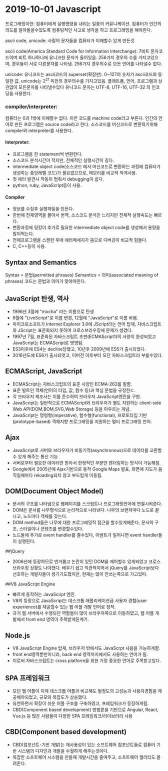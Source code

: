 ﻿

# 2019-10-01 Javascript
프로그래밍이란: 컴퓨터에게 실행명령을 내리는 일종의 커뮤니케이션. 컴퓨터가 인간의 의도를 알아들을수있도록 컴퓨팅적인 사고로 생각을 하고 프로그래밍을 해야한다.

ascii code, unicode: 사람의 문자들을 컴퓨터가 이해할수 있게 만든것

ascii code(America Standard Code for Information Interchange): 7비트 문자코드이며 비트 하나하나에 유니크한 문자가 들어있음. 256가지 경우의 수를 가지고있으며, 경우들이 서로 다른문자를 나타냄. 256가지 경우의수로 모든 언어를 나타낼수 없다.

unicode: 유니코드는 ascii코드의 superset(확장판).
0~127의 숫자가 ascii코드와 동일한 값, unicode는 2<sup>21</sup> 미만의 경우의수를 가지고있음. 플래트폼, 언어, 프로그램과 상관없이 모든문자를 나타낼수있다 유니코드 문자는 UTF-8, UTF-16, UTF-32 의 인코딩을 사용한다.


### compiler/interpreter:
 컴퓨터는 0과 1밖에 이해할수 없다. 이런 코드를 machine code라고 부른다. 인간의 언어로 만든 프로그램은 source code라고 한다. 소스코드를 머신코드로 변환하기위해  compiler와 interpreter를 사용한다. 

#### Interpreter: 
* 프로그램을 한 statement씩 변환한다.
* 소스코드 분석시간이 적지만, 전체적인 실행시간이 길다.
* intermediate object code(소스코드 에서 머신코드로 변환하는 과정에 컴퓨터가 생성하는 중앙레벨 코드)가 필요없으므로, 메모리를 비교적 적게사용.
* 첫 에러 발견시 작동이 멈춰서 debugging이 쉽다.
* python, ruby, JavaScript등이 사용.

#### Compiler
* 정보를 수집후 실행파일을 만든다.
* 한번에 전체영역을 몰아서 번역, 소스코드 분석은 느리지만 전체적 실행속도는 빠르다.
* 변환과정에 링킹이 추가로 필요한 intermediate object code를 생성해서 용량을 많이먹는다.
* 전체프로그램을 스캔한 후에 에러메세지가 뜸으로 디버깅이 비교적 힘들다.
* C, C++등이 사용.

## Syntax and Semantics
Syntax = 문법(permitted phrases)
Semantics = 의미(associated meaning of phrases)
코드는 문법과 의미가 맞야야한다.

## JavaScript 탄생, 역사
* 1996년 3월에 "mocha" 라는 이름으로 탄생
* 9월에 "LiveScript"로 이름 변경, 12월에 "JavaScript"로 이름 바뀜.
* 마이크로소프트가 Internet Explorer 3.0에 JScript라는 언어 탑재, 자바스크립트와 JScript는 표준화되지 못하여 크로스브라우징에 문제가 생겼다. 
* 1997년 7월, 표준화된 자바스크립트 초판(ECMAScript1)의 사양이 완성되었고 JavaScript는 ECMAScript로 명명됨.
* ES3이후에 ES4는 decline당했고, 10년후 2009년에 ES5가 출시되었다.
* 2016년도에 ES6가 출시되엇고, 이버전 이후부터 모던 자바스크립트라 부를수있다.

## ECMAScript, JavaScript
* ECMAScript는 자바스크립트의 표준 사양인 ECMA-262를 말함.
* 표준 빌트인 객체(언어의 타입, 값, 함수 등)과 핵심 문법을 규정한ㄷ.
* 각 브라우저 제조사는 이를 준수하여 브라우저 JavaScript엔진을 구현.
* JavaScript는 일반적으로 ECMAScript와 브라우저가 별도 지원하는 client-side Web API(DOM,BOM,SVG,Web Storage) 등을 아우르는 개념. 
* JavaScript는 명령형(imperative), 함수형(functional), 프로토타입 기반(prototype-based) 객채지향 프로그래밍을 지원하는 멀티 프로그래밍 언어.

## Ajax
* JavaScript로 서버와 브라우저가 비동기적(asynchronous)으로 데이터를 교환할수 있게 해주는 통신 기능
* 서버로부터 필요한 데이터만 받아서 한정적인 부분만 랜더링하는 방식이 가능해짐.
* Google에서 2005년에 Ajax기반으로 동작 Google Maps 발표, 화면에 지도가 움직일때마다 reloading되지 않고 부드럽게 이동됨.

## DOM(Document Object Model)
* 문서의 구조를 나타냄으로 웹페이지를 스크립트나 프로그래밍언어에 연결시켜준다.
* DOM은 문서를 나무형식으로 논리적으로 나타낸다. 나무의 브랜치마다 노드로 끝나고, 노드마다 객체를 갖는다.
* DOM method들은 나무에 대한 프로그래밍적 접근을 할수있게해준다, 문서의 구조, 스타일이나 콘텐츠를 변경할수있다.
* 노드들에 추가로 event handler를 줄수있다, 이벤트가 일어나면 event handler들이 실행된다.

##jQuery
* 2006년에 등장하므로 번거롭고 논란이 있던 DOM을 제어할수 있게되었고 크로스브라우징 상황도 나아졌다. 배우기 쉽고 직관적이어서 jQuery를 JavaScript보다 선호하는 개발자들이 생기기도했지만, 현재는 많이 안쓰는쪽으로 가고있따.

##V8 JavaScript Engine
* 빠르게 동작하는 JavaScript 엔진.
* V8의 등장으로 JavaScript는 데스크톱 애플리케이션급 사용자 경험(user experience)를 제공할수 있는 웹 어플 개발 언어로 정착.
* 과거 웹 서버에서 수행되던 역할들이 많이 브라우저쪽으로 이동하였고, 웹 어플 개발에서 front end 영역이 주목받게된계기.

## Node.js
* V8 JavaScript Engine 탑재, 브라우저 밖에서도 JavaScrpt 사용을 가능하게함.
* front end영역뿐만아니라, back end 영역까지에서도 사용하는 언어가 됨.
* 이로써 자바스크립트는 cross platform을 위한 가장 중요한 언어로 주목받고있다.

## SPA 프레임워크
* 모던 웹 어플이 이제 데스크톱 어플과 비교해도 될정도의 고성능과 사용자경험을 제공해야되었고, 규모와 복잡도가 상승했다. 
* 유연하면서 확장이 쉬운 어플 구조를 구축하였고, 프레임워크가 등장하게됨.
* CBD(Component based development) 방법론을 기반으로 Angular, React, Vue.js 등 많은 사람들이 다양한 SPA 프레임워크/라이브러리 사용

## CBD(Component based development)
* CBD(컴포넌트-기반 개발)는 재사용성이 있는 소프트웨어 컴포넌트들로 컴퓨터 기반 시스템의 디자인과 개발을 수월하게 해주는것이다.
* 복잡한 소프트웨어 시스템을 만들때 개발시간을 줄여주고, 소프트웨어 퀄리티도 올려준다.
